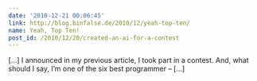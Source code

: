 ```yaml
---
date: '2010-12-21 00:06:45'
link: http://blog.binfalse.de/2010/12/yeah-top-ten/
name: Yeah, Top Ten!
post_id: /2010/12/20/created-an-ai-for-a-contest
---
```


[...] I announced in my previous article, I took part in a contest. And, what should I say, I&#8217;m one of the six best programmer &#8211; [...]